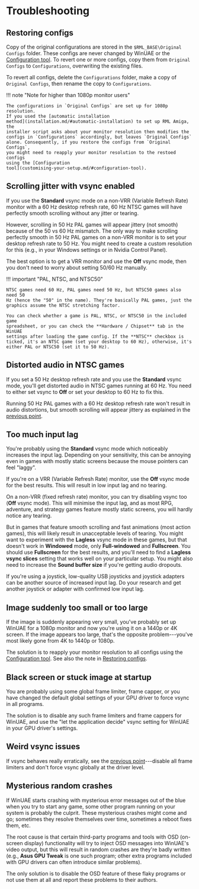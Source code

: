 # Troubleshooting


## Restoring configs

Copy of the original configurations are stored in the `$RML_BASE\Original
Configs` folder. These configs are never changed by WinUAE or the
[Configuration tool](customising-your-setup.md/#configuration-tool). To revert
one or more configs, copy them from `Original Configs` to `Configurations`,
overwriting the existing files.

To revert all configs, delete the `Configurations` folder, make a copy of
`Original Configs`, then rename the copy to `Configurations`.

!!! note "Note for higher than 1080p monitor users"

    The configurations in `Original Configs` are set up for 1080p resolution.
    If you used the [automatic installation
    method](installation.md/#automatic-installation) to set up RML Amiga, the
    installer script asks about your monitor resolution then modifies the
    configs in `Configurations` accordingly, but leaves `Original Configs`
    alone. Consequently, if you restore the configs from `Original Configs`,
    you might need to reapply your monitor resolution to the restoed configs
    using the [Configuration
    tool](customising-your-setup.md/#configuration-tool).


## Scrolling jitter with vsync enabled

If you use the **Standard** vsync mode on a non-VRR (Variable Refresh Rate)
monitor with a 60 Hz desktop refresh rate, 60 Hz NTSC games will have
perfectly smooth scrolling without any jitter or tearing.

However, scrolling in 50 Hz PAL games will appear jittery (not smooth) because
of the 50 vs 60 Hz mismatch. The only way to make scrolling perfectly smooth
in 50 Hz PAL games on a non-VRR monitor is to set your desktop refresh rate to
50 Hz. You might need to create a custom resolution for this (e.g., in your
Windows settings or in Nvidia Control Panel).

The best option is to get a VRR monitor and use the **Off** vsync mode, then
you don't need to worry about setting 50/60 Hz manually.

!!! important "PAL, NTSC, and NTSC50"

    NTSC games need 60 Hz, PAL games need 50 Hz, but NTSC50 games also need 50
    Hz (hence the "50" in the name). They're basically PAL games, just the
    graphics assume the NTSC stretching factor.

    You can check whether a game is PAL, NTSC, or NTSC50 in the included game
    spreadsheet, or you can check the **Hardware / Chipset** tab in the WinUAE
    settings after loading the game config. If the **NTSC** checkbox is
    ticked, it's an NTSC game (set your desktop to 60 Hz), otherwise, it's
    either PAL or NTSC50 (set it to 50 Hz).


## Distorted audio in NTSC games

If you set a 50 Hz desktop refresh rate and you use the **Standard** vsync
mode, you'll get distorted audio in NTSC games running at 60 Hz. You need to
either set vsync to **Off** or set your desktop to 60 Hz to fix this.

Running 50 Hz PAL games with a 60 Hz desktop refresh rate won't result in
audio distortions, but smooth scrolling will appear jittery as explained in
the [previous point](#scrolling-jitter-with-vsync-enabled).


## Too much input lag

You're probably using the **Standard** vsync mode which noticeably increases
the input lag. Depending on your sensitivity, this can be annoying even in
games with mostly static screens because the mouse pointers can feel "laggy".

If you're on a VRR (Variable Refresh Rate) monitor, use the **Off** vsync mode
for the best results. This will result in low input lag and no tearing.

On a non-VRR (fixed refresh rate) monitor, you can try disabling vsync too
(**Off** vsync mode). This will minimise the input lag, and as most RPG,
adventure, and strategy games feature mostly static screens, you will hardly
notice any tearing.

But in games that feature smooth scrolling and fast animations (most action
games), this will likely result in unacceptable levels of tearing. You might
want to experiment with the **Lagless** vsync mode in these games, but that
doesn't work in **Windowed** mode, only **Full-windowed** and **Fullscreen**.
You should use **Fullscreen** for the best results, and you'll need to find a
**Lagless vsync slices** setting that works well on your particular setup. You
might also need to increase the **Sound buffer size** if you're getting audio
dropouts.

If you're using a joystick, low-quality USB joysticks and joystick adapters
can be another source of increased input lag. Do your research and get another
joystick or adapter with confirmed low input lag.


## Image suddenly too small or too large

If the image is suddenly appearing very small, you've probably set up WinUAE
for a 1080p monitor and now you're using it on a 1440p or 4K screen. If the
image appears too large, that's the opposite problem---you've most likely gone
from 4K to 1440p or 1080p.

The solution is to reapply your monitor resolution to all configs using the
[Configuration tool](customising-your-setup.md/#configuration-tool). See also
the note in [Restoring configs](#restoring-configs).


## Black screen or stuck image at startup

You are probably using some global frame limiter, frame capper, or you have
changed the default global settings of your GPU driver to force vsync in all
programs.

The solution is to disable any such frame limiters and frame cappers for
WinUAE, and use the "let the application decide" vsync setting for WinUAE in
your GPU driver's settings.


## Weird vsync issues

If vsync behaves really erratically, see the [previous point](#black-screen-or-stuck-image-at-startup)---disable all
frame limiters and don't force vsync globally at the driver level.


## Mysterious random crashes

If WinUAE starts crashing with mysterious error messages out of the blue when
you try to start any game, some other program running on your system is
probably the culprit. These mysterious crashes might come and go; sometimes
they resolve themselves over time, sometimes a reboot fixes them, etc.

The root cause is that certain third-party programs and tools with OSD
(on-screen display) functionality will try to inject OSD messages into
WinUAE's video output, but this will result in random crashes are they're
badly written (e.g., **Asus GPU Tweak** is one such program; other extra
programs included with GPU drivers can often introduce similar problems).

The only solution is to disable the OSD feature of these flaky programs or not
use them at all and report these problems to their authors.
